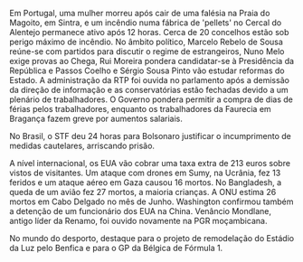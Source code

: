 Em Portugal, uma mulher morreu após cair de uma falésia na Praia do Magoito, em Sintra, e um incêndio numa fábrica de 'pellets' no Cercal do Alentejo permanece ativo após 12 horas. Cerca de 20 concelhos estão sob perigo máximo de incêndio. No âmbito político, Marcelo Rebelo de Sousa reúne-se com partidos para discutir o regime de estrangeiros, Nuno Melo exige provas ao Chega, Rui Moreira pondera candidatar-se à Presidência da República e Passos Coelho e Sérgio Sousa Pinto vão estudar reformas do Estado. A administração da RTP foi ouvida no parlamento após a demissão da direção de informação e as conservatórias estão fechadas devido a um plenário de trabalhadores. O Governo pondera permitir a compra de dias de férias pelos trabalhadores, enquanto os trabalhadores da Faurecia em Bragança fazem greve por aumentos salariais.

No Brasil, o STF deu 24 horas para Bolsonaro justificar o incumprimento de medidas cautelares, arriscando prisão.

A nível internacional, os EUA vão cobrar uma taxa extra de 213 euros sobre vistos de visitantes. Um ataque com drones em Sumy, na Ucrânia, fez 13 feridos e um ataque aéreo em Gaza causou 16 mortos. No Bangladesh, a queda de um avião fez 27 mortos, a maioria crianças. A ONU estima 26 mortos em Cabo Delgado no mês de Junho. Washington confirmou também a detenção de um funcionário dos EUA na China. Venâncio Mondlane, antigo líder da Renamo, foi ouvido novamente na PGR moçambicana.

No mundo do desporto, destaque para o projeto de remodelação do Estádio da Luz pelo Benfica e para o GP da Bélgica de Fórmula 1.
